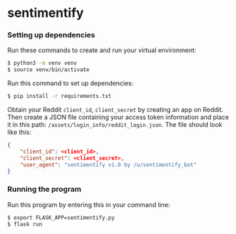 # sentimentify
### Setting up dependencies
Run these commands to create and run your virtual environment:
```sh
$ python3 -m venv venv
$ source venv/bin/activate
```
Run this command to set up dependencies:
```sh
$ pip install -r requirements.txt
```
Obtain your Reddit `client_id`, `client_secret` by creating an app on Reddit. Then create a JSON file containing your access token information and place it in this path:  `/assets/login_info/reddit_login.json`. The file should look like this:
```json
{
    "client_id": <client_id>,
    "client_secret": <client_secret>,
    "user_agent": "sentimentify v1.0 by /u/sentimentify_bot"
}
```
### Running the program
Run this program by entering this in your command line:
```sh
$ export FLASK_APP=sentimentify.py
$ flask run
```